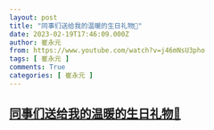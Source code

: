 ```yaml
---
layout: post
title: "同事们送给我的温暖的生日礼物🎁"
date: 2023-02-19T17:46:09.000Z
author: 崔永元
from: https://www.youtube.com/watch?v=j46mNsU3pho
tags: [ 崔永元 ]
comments: True
categories: [ 崔永元 ]
---
```

<!--1676828769000-->
[同事们送给我的温暖的生日礼物🎁](https://www.youtube.com/watch?v=j46mNsU3pho)
------

<div>

</div>
